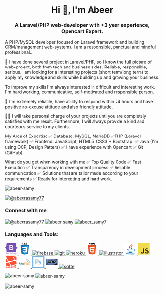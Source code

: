 <h1 align="center">Hi 👋, I'm Abeer</h1>
<h3 align="center">A Laravel/PHP web-developer with +3 year experience, Opencart Expert.</h3>


A PHP/MySQL developer focused on Laravel framework and building CRM/management web-systems. I am a responsible, punctual and mindful professional.. 

🌱 I have done several project in Laravel/PHP, so I know the full picture of web-project, both from tech and business sides. Reliable, responsible, serious.
I am looking for a interesting projects (short term/long term) to apply my knowledge and skills while building up and growing your business.

To improve my skills I'm always interested in difficult and interesting work.
I'm hard working, communicative, self-motivated and responsible person.

💬 I'm extremely reliable, have ability to respond within 24 hours and have positive no-excuse attitude and also friendly attitude.

👨‍💻 I will take personal charge of your projects unti you are completely satisfied with me result. Furthermore, I will always provide a kind and courteous service to my clients.

My Area of Expertise
✅ Database: MySQL, MariaDB
✅PHP (Laravel framework)
✅ Frontend: JavaScript, HTML5, CSS3 + Bootstrap.
✅ Java (I'm using OOP, Design Patters)
✅ I have experience with Opencart
✅ Git (GitHub)

What do you get when working with me
✅ Top Quality Code
✅ Fast Execution
✅ Transparency in development process
✅ Reliable communication
✅ Solutions that are tailor made according to your requirements
✅ Ready for interegting and hard work.




<p align="left"> <img src="https://komarev.com/ghpvc/?username=abeer-samy&label=Profile%20views&color=0e75b6&style=flat" alt="abeer-samy" /> </p>

<p align="left"> <a href="https://twitter.com/@abeerasamy77" target="blank"><img src="https://img.shields.io/twitter/follow/@abeerasamy77?logo=twitter&style=for-the-badge" alt="@abeerasamy77" /></a> </p>


<h3 align="left">Connect with me:</h3>
<p align="left">
<a href="https://twitter.com/@abeerasamy77" target="blank"><img align="center" src="https://raw.githubusercontent.com/rahuldkjain/github-profile-readme-generator/master/src/images/icons/Social/twitter.svg" alt="@abeerasamy77" height="30" width="40" /></a>
<a href="https://fb.com/abeer samy" target="blank"><img align="center" src="https://raw.githubusercontent.com/rahuldkjain/github-profile-readme-generator/master/src/images/icons/Social/facebook.svg" alt="abeer samy" height="30" width="40" /></a>
<a href="https://instagram.com/abeer_samy7" target="blank"><img align="center" src="https://raw.githubusercontent.com/rahuldkjain/github-profile-readme-generator/master/src/images/icons/Social/instagram.svg" alt="abeer_samy7" height="30" width="40" /></a>
</p>

<h3 align="left">Languages and Tools:</h3>
<p align="left"> <a href="https://getbootstrap.com" target="_blank" rel="noreferrer"> <img src="https://raw.githubusercontent.com/devicons/devicon/master/icons/bootstrap/bootstrap-plain-wordmark.svg" alt="bootstrap" width="40" height="40"/> </a> <a href="https://www.w3schools.com/css/" target="_blank" rel="noreferrer"> <img src="https://raw.githubusercontent.com/devicons/devicon/master/icons/css3/css3-original-wordmark.svg" alt="css3" width="40" height="40"/> </a> <a href="https://firebase.google.com/" target="_blank" rel="noreferrer"> <img src="https://www.vectorlogo.zone/logos/firebase/firebase-icon.svg" alt="firebase" width="40" height="40"/> </a> <a href="https://git-scm.com/" target="_blank" rel="noreferrer"> <img src="https://www.vectorlogo.zone/logos/git-scm/git-scm-icon.svg" alt="git" width="40" height="40"/> </a> <a href="https://heroku.com" target="_blank" rel="noreferrer"> <img src="https://www.vectorlogo.zone/logos/heroku/heroku-icon.svg" alt="heroku" width="40" height="40"/> </a> <a href="https://www.w3.org/html/" target="_blank" rel="noreferrer"> <img src="https://raw.githubusercontent.com/devicons/devicon/master/icons/html5/html5-original-wordmark.svg" alt="html5" width="40" height="40"/> </a> <a href="https://www.adobe.com/in/products/illustrator.html" target="_blank" rel="noreferrer"> <img src="https://www.vectorlogo.zone/logos/adobe_illustrator/adobe_illustrator-icon.svg" alt="illustrator" width="40" height="40"/> </a> <a href="https://www.java.com" target="_blank" rel="noreferrer"> <img src="https://raw.githubusercontent.com/devicons/devicon/master/icons/java/java-original.svg" alt="java" width="40" height="40"/> </a> <a href="https://developer.mozilla.org/en-US/docs/Web/JavaScript" target="_blank" rel="noreferrer"> <img src="https://raw.githubusercontent.com/devicons/devicon/master/icons/javascript/javascript-original.svg" alt="javascript" width="40" height="40"/> </a> <a href="https://laravel.com/" target="_blank" rel="noreferrer"> <img src="https://raw.githubusercontent.com/devicons/devicon/master/icons/laravel/laravel-plain-wordmark.svg" alt="laravel" width="40" height="40"/> </a> <a href="https://www.mysql.com/" target="_blank" rel="noreferrer"> <img src="https://raw.githubusercontent.com/devicons/devicon/master/icons/mysql/mysql-original-wordmark.svg" alt="mysql" width="40" height="40"/> </a> <a href="https://www.photoshop.com/en" target="_blank" rel="noreferrer"> <img src="https://raw.githubusercontent.com/devicons/devicon/master/icons/photoshop/photoshop-line.svg" alt="photoshop" width="40" height="40"/> </a> <a href="https://www.php.net" target="_blank" rel="noreferrer"> <img src="https://raw.githubusercontent.com/devicons/devicon/master/icons/php/php-original.svg" alt="php" width="40" height="40"/> </a> <a href="https://www.sqlite.org/" target="_blank" rel="noreferrer"> <img src="https://www.vectorlogo.zone/logos/sqlite/sqlite-icon.svg" alt="sqlite" width="40" height="40"/> </a> </p>

<p><img align="left" src="https://github-readme-stats.vercel.app/api/top-langs?username=abeer-samy&show_icons=true&locale=en&layout=compact" alt="abeer-samy" /></p>

<p>&nbsp;<img align="center" src="https://github-readme-stats.vercel.app/api?username=abeer-samy&show_icons=true&locale=en" alt="abeer-samy" /></p>

<p><img align="center" src="https://github-readme-streak-stats.herokuapp.com/?user=abeer-samy&" alt="abeer-samy" /></p>
